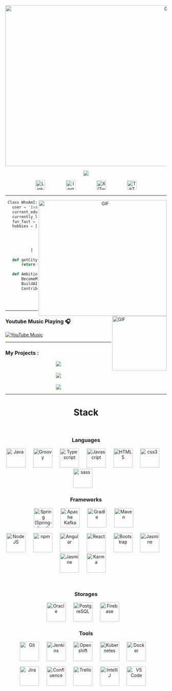 

<a target="_blank" align="center">
  <img align="center" top="800" height="500" width="1000" alt="GIF" src="https://i.gifer.com/33HI.gif">
</a>

<p align="center">
  <a href="https://github.com/IVANMORAG">
    <img src="https://readme-typing-svg.herokuapp.com?color=%23FFFFFF&size=28&center=true&vCenter=true&width=800&height=80&lines=Hi+%2C+welcome+to+my+Github+page;&duration=3000">
  </a>
</p>


<div align="center">
  <a href="https://www.linkedin.com/in/ivan-morag/" style="text-decoration:none"><!--
  --><img src="https://cdn.jsdelivr.net/npm/simple-icons@v3/icons/linkedin.svg" width="30px" alt="LinkedIn" style="margin:0 15px;"><!--
  --></a>       
&nbsp;&nbsp;&nbsp;&nbsp;&nbsp;&nbsp;&nbsp;&nbsp;<!--
  --><a href="https://www.instagram.com/ivn_mg/" style="text-decoration:none"><!--
  --><img src="https://cdn.jsdelivr.net/npm/simple-icons@v3/icons/instagram.svg" width="30px" alt="Instagram" style="margin:0 15px;"><!--
  --></a>
  &nbsp;&nbsp;&nbsp;&nbsp;&nbsp;&nbsp;&nbsp;&nbsp;<!-- 
  --><a href="https://x.com/Ivn_moraG" style="text-decoration:none"><!--
  --><img src="https://img.icons8.com/?size=100&id=A4DsujzAX4rw&format=png&color=000000" width="30px" alt="X (Twitter)" style="margin:0 15px;"><!--
  --></a>
  &nbsp;&nbsp;&nbsp;&nbsp;&nbsp;&nbsp;&nbsp;&nbsp;<!--
  --><a href="https://www.tiktok.com/@ivan_morag" style="text-decoration:none"><!--
  --><img src="https://cdn.jsdelivr.net/npm/simple-icons@v3/icons/tiktok.svg" width="30px" alt="TikTok" style="margin:0 15px;"><!--
  --></a>
</div>

---

<a target="_blank" align="center">
  <img align="right" top="800" height="360" width="400" alt="GIF" src="https://media.giphy.com/media/SWoSkN6DxTszqIKEqv/giphy.gif">
</a>

 ```python
  Class WhoAmI:
    user = 'Iván Mora'
    current_edu = "Systems Engineering, 8th Semester"
    currently_learning = "Machine Learning & API Development"
    fun_fact = "I dream in neural networks!"
    hobbies = [
                'Training ML models',
                'Building APIs',
                'Gaming',
                'Sci-Fi Movies'
            ]
    
    def getCity():
        return Mexico()
    
    def Ambitions():
        BecomeMachineLearningEngineer()
        BuildAIPoweredApps()
        ContributeToOpenSource()
	
 ```
<br/>

---

<img align="right" alt="GIF" height="170px" src="https://media.giphy.com/media/J5B1Y8QZnzXXbLQIBu/giphy.gif" />

### Youtube Music Playing 🎧

[![YouTube Music](https://youtube-music-widget.vercel.app/)](https://music.youtube.com/playlist?list=PLlHhWhyPeWs7qJtNiUH3f8Z3oSO8CgiH-)



---


### My Projects :
<div align="center" width="100" style="display: flex; flex-direction: column; gap: 20px;">
  
<a href="https://github.com/IVANMORAG/mri-tumor-segmentation">
  <img src="https://github-readme-stats.vercel.app/api/pin/?username=IVANMORAG&repo=mri-tumor-segmentation&theme=tokyonight" />
</a>

<a href="https://github.com/IVANMORAG/facial-point-detection">
  <img src="https://github-readme-stats.vercel.app/api/pin/?username=IVANMORAG&repo=facial-point-detection&theme=tokyonight" />
</a>

<a href="https://github.com/IVANMORAG/api-android-malware">
  <img src="https://github-readme-stats.vercel.app/api/pin/?username=IVANMORAG&repo=api-android-malware&theme=tokyonight" />
</a>

</div>

--- 

<!-- STACK -->
<div align="center" width="100">
  <h1>Stack</h1>
  
  <!-- Languages -->
  </br>
  <h3>Languages</h3>
  <img
    src="https://cdn.jsdelivr.net/gh/devicons/devicon@latest/icons/java/java-original-wordmark.svg"
    width="60px"
    alt="Java">
    &nbsp;&nbsp;&nbsp;&nbsp;
  <img
    src="https://cdn.jsdelivr.net/gh/devicons/devicon@latest/icons/groovy/groovy-original.svg"
    width="60px"
    alt="Groovy">
    &nbsp;&nbsp;&nbsp;&nbsp;
  <img
    src="https://cdn.jsdelivr.net/gh/devicons/devicon@latest/icons/typescript/typescript-original.svg"
    width="60px"
    alt="Typescript">
    &nbsp;&nbsp;&nbsp;&nbsp;
  <img
    src="https://cdn.jsdelivr.net/gh/devicons/devicon@latest/icons/javascript/javascript-original.svg"
    width="60px"
    alt="Javascript">
    &nbsp;&nbsp;&nbsp;&nbsp;
  <img
    src="https://cdn.jsdelivr.net/gh/devicons/devicon@latest/icons/html5/html5-original-wordmark.svg"
    width="60px"
    alt="HTML5">
    &nbsp;&nbsp;&nbsp;&nbsp;
  <img
    src="https://cdn.jsdelivr.net/gh/devicons/devicon@latest/icons/css3/css3-original-wordmark.svg"
    width="60px"
    alt="css3">
    &nbsp;&nbsp;&nbsp;&nbsp;
  <img
    src="https://cdn.jsdelivr.net/gh/devicons/devicon@latest/icons/sass/sass-original.svg"
    width="60px"
    alt="sass">
    &nbsp;&nbsp;&nbsp;&nbsp;
  
  <!-- Frameworks -->
  </br>
  <h3>Frameworks</h3>
  <img
    src="https://cdn.jsdelivr.net/gh/devicons/devicon@latest/icons/spring/spring-original-wordmark.svg"
    width="60px"
    alt="Spring (Spring-boot)">
    &nbsp;&nbsp;&nbsp;&nbsp;
  <img
    src="https://cdn.jsdelivr.net/gh/devicons/devicon@latest/icons/apachekafka/apachekafka-original-wordmark.svg"
    width="60px"
    alt="Apache Kafka">
    &nbsp;&nbsp;&nbsp;&nbsp;
  <img
    src="https://cdn.jsdelivr.net/gh/devicons/devicon@latest/icons/gradle/gradle-plain-wordmark.svg"
    width="60px"
    alt="Gradle">
    &nbsp;&nbsp;&nbsp;&nbsp;
  <img
    src="https://logodix.com/logo/699172.png"
    width="60px"
    alt="Maven">
    &nbsp;&nbsp;&nbsp;

  </br>

  <img
    src="https://cdn.jsdelivr.net/gh/devicons/devicon@latest/icons/nodejs/nodejs-original-wordmark.svg"
    width="60px"
    alt="NodeJS">
    &nbsp;&nbsp;&nbsp;&nbsp;
  <img
    src="https://cdn.jsdelivr.net/gh/devicons/devicon@latest/icons/npm/npm-original-wordmark.svg"
    width="60px"
    alt="npm">
    &nbsp;&nbsp;&nbsp;&nbsp;
  <img
    src="https://cdn.jsdelivr.net/gh/devicons/devicon@latest/icons/angularjs/angularjs-original.svg"
    width="60px"
    alt="Angular">
    &nbsp;&nbsp;&nbsp;&nbsp;
  <img
    src="https://cdn.jsdelivr.net/gh/devicons/devicon@latest/icons/react/react-original-wordmark.svg"
    width="60px"
    alt="React">
    &nbsp;&nbsp;&nbsp;&nbsp;
  <img
    src="https://cdn.jsdelivr.net/gh/devicons/devicon@latest/icons/bootstrap/bootstrap-plain-wordmark.svg"
    width="60px"
    alt="Bootstrap">
    &nbsp;&nbsp;&nbsp;&nbsp;
  <img
    src="https://cdn.jsdelivr.net/gh/devicons/devicon@latest/icons/jest/jest-plain.svg"
    width="60px"
    alt="Jasmine">
    &nbsp;&nbsp;&nbsp;&nbsp;
  <img
    src="https://cdn.jsdelivr.net/gh/devicons/devicon@latest/icons/jasmine/jasmine-plain-wordmark.svg"
    width="60px"
    alt="Jasmine">
    &nbsp;&nbsp;&nbsp;&nbsp;
  <img
    src="https://cdn.jsdelivr.net/gh/devicons/devicon@latest/icons/karma/karma-original.svg"
    width="60px"
    alt="Karma">
    &nbsp;&nbsp;&nbsp;&nbsp;
  
  <!-- Storages -->
  </br>
  <h3>Storages</h3>
  <img
    src="https://cdn.jsdelivr.net/gh/devicons/devicon@latest/icons/oracle/oracle-original.svg"
    width="60px"
    alt="Oracle">
    &nbsp;&nbsp;&nbsp;&nbsp;
  <img
    src="https://cdn.jsdelivr.net/gh/devicons/devicon@latest/icons/postgresql/postgresql-original-wordmark.svg"
    width="60px"
    alt="PostgreSQL">
    &nbsp;&nbsp;&nbsp;&nbsp;
  <img
    src="https://cdn.jsdelivr.net/gh/devicons/devicon@latest/icons/firebase/firebase-plain-wordmark.svg"
    width="60px"
    alt="Firebase">
    &nbsp;&nbsp;&nbsp;&nbsp;
  
  <!-- Tools -->
  </br>
  <h3>Tools</h3>
  <img
    src="https://cdn.jsdelivr.net/gh/devicons/devicon@latest/icons/github/github-original-wordmark.svg"
    width="60px"
    alt="Git">
    &nbsp;&nbsp;&nbsp;&nbsp;
  <img
    src="https://cdn.jsdelivr.net/gh/devicons/devicon@latest/icons/jenkins/jenkins-original.svg"
    width="60px"
    alt="Jenkins">
    &nbsp;&nbsp;&nbsp;&nbsp;
  <img
    src="https://static.wixstatic.com/media/778dda_9e3bec106a7f4c85b5526ddcf35226cf~mv2.png"
    width="60px"
    alt="Openshift">
    &nbsp;&nbsp;&nbsp;&nbsp;
  <img
    src="https://cdn.jsdelivr.net/gh/devicons/devicon@latest/icons/kubernetes/kubernetes-plain-wordmark.svg"
    width="60px"
    alt="Kubernetes">
    &nbsp;&nbsp;&nbsp;&nbsp;
  <img
    src="https://cdn.jsdelivr.net/gh/devicons/devicon@latest/icons/docker/docker-original-wordmark.svg"
    width="60px"
    alt="Docker">
    &nbsp;&nbsp;&nbsp;&nbsp;
  
  </br>
  
  <img
    src="https://cdn.jsdelivr.net/gh/devicons/devicon@latest/icons/jira/jira-original-wordmark.svg"
    width="60px"
    alt="Jira">
    &nbsp;&nbsp;&nbsp;&nbsp;
  <img
    src="https://cdn.jsdelivr.net/gh/devicons/devicon@latest/icons/confluence/confluence-original-wordmark.svg"
    width="60px"
    alt="Confluence">
    &nbsp;&nbsp;&nbsp;&nbsp;
  <img
    src="https://cdn.jsdelivr.net/gh/devicons/devicon@latest/icons/trello/trello-plain-wordmark.svg"
    width="60px"
    alt="Trello">
    &nbsp;&nbsp;&nbsp;&nbsp;
  <img
    src="https://upload.wikimedia.org/wikipedia/commons/thumb/9/9c/IntelliJ_IDEA_Icon.svg/512px-IntelliJ_IDEA_Icon.svg.png"
    width="60px"
    alt="IntelliJ">
    &nbsp;&nbsp;&nbsp;&nbsp;
  <img
    src="https://cdn.jsdelivr.net/gh/devicons/devicon@latest/icons/vscode/vscode-original-wordmark.svg"
    width="60px"
    alt="VS Code">
    &nbsp;&nbsp;&nbsp;&nbsp;
  
</div>

</br>
</br>
</br>
